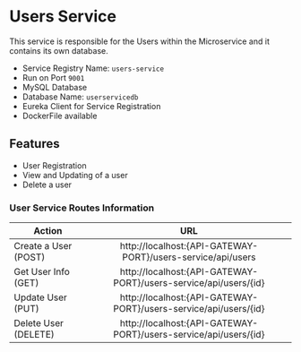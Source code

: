 # Users Service

This service is responsible for the Users within the Microservice and it contains its own database.


- Service Registry Name: `users-service`
- Run on Port `9001`
- MySQL Database
- Database Name: `userservicedb`
- Eureka Client for Service Registration
- DockerFile available 

## Features
- User Registration
- View and Updating of a user
- Delete a user

### User Service Routes Information

| Action                | URL                                                              | 
| -------------         |:---------------------------------------------------------------: | 
| Create a User (POST)  | http://localhost:{API-GATEWAY-PORT}/users-service/api/users      | 
| Get User Info (GET)   | http://localhost:{API-GATEWAY-PORT}/users-service/api/users/{id} |   
| Update User   (PUT)   | http://localhost:{API-GATEWAY-PORT}/users-service/api/users/{id} |  
| Delete User (DELETE)  | http://localhost:{API-GATEWAY-PORT}/users-service/api/users/{id} | 
